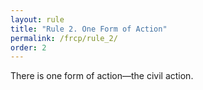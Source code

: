 ```yaml
---
layout: rule
title: "Rule 2. One Form of Action"
permalink: /frcp/rule_2/
order: 2
---
```


There is one form of action—the civil action.